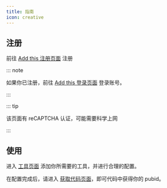 ```yaml
---
title: 指南
icon: creative
---
```


## 注册

前往 [Add this 注册页面](https://www.addthis.com/register?next=/dashboard) 注册

::: note

如果你已注册，前往 [Add this 登录页面](https://www.addthis.com/login?next=/dashboard) 登录账号。

:::

::: tip

该页面有 reCAPTCHA 认证，可能需要科学上网

:::

## 使用

进入 [工具页面](https://www.addthis.com/dashboard#gallery/) 添加你所需要的工具，并进行合理的配置。

在配置完成后，请进入 [获取代码页面](https://www.addthis.com/dashboard#get-the-code/)，即可代码中获得你的 pubid。
